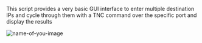 This script provides a very basic GUI interface to enter multiple destination IPs and cycle through them with a TNC command over the specific port and display the results


![name-of-you-image](https://github.com/John-Hartman/DeepSecurity_PowerShell_GUI.PNG?raw=true)
